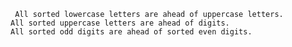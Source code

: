      All sorted lowercase letters are ahead of uppercase letters.
    All sorted uppercase letters are ahead of digits.
    All sorted odd digits are ahead of sorted even digits.


